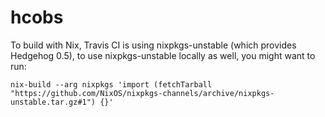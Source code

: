 # hcobs

To build with Nix, Travis CI is using nixpkgs-unstable (which provides Hedgehog 0.5), to use nixpkgs-unstable locally as well, you might want to run:

    nix-build --arg nixpkgs 'import (fetchTarball "https://github.com/NixOS/nixpkgs-channels/archive/nixpkgs-unstable.tar.gz#1") {}'

